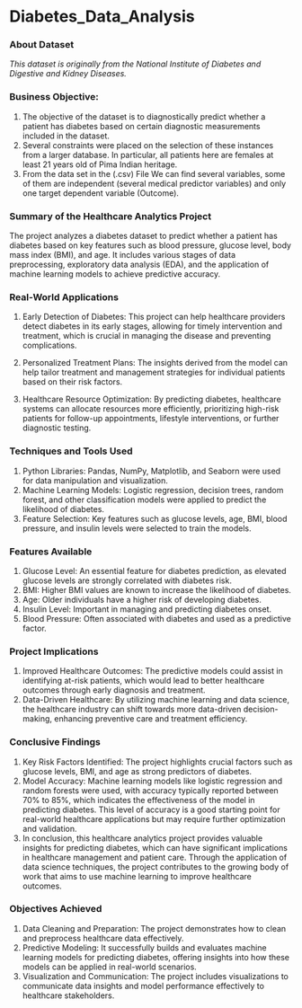 # Diabetes_Data_Analysis
### About Dataset
*This dataset is originally from the National Institute of Diabetes and Digestive and Kidney Diseases.*

### Business Objective:
1. The objective of the dataset is to diagnostically predict whether a patient has diabetes
based on certain diagnostic measurements included in the dataset. 
2. Several constraints were placed on the selection of these instances from a larger database. In particular, all patients here are females
at least 21 years old of Pima Indian heritage.
3. From the data set in the (.csv) File We can find several variables, some of them are independent
(several medical predictor variables) and only one target dependent variable (Outcome).

### Summary of the Healthcare Analytics Project
The project analyzes a diabetes dataset to predict whether a patient has diabetes based on key features such as blood pressure, glucose level, body mass index (BMI), and age. It includes various stages of data preprocessing, exploratory data analysis (EDA), and the application of machine learning models to achieve predictive accuracy.

### Real-World Applications
1. Early Detection of Diabetes: This project can help healthcare providers detect diabetes in its early stages, allowing for timely intervention and treatment, which is crucial in managing the disease and preventing complications.

2. Personalized Treatment Plans: The insights derived from the model can help tailor treatment and management strategies for individual patients based on their risk factors.

3. Healthcare Resource Optimization: By predicting diabetes, healthcare systems can allocate resources more efficiently, prioritizing high-risk patients for follow-up appointments, lifestyle interventions, or further diagnostic testing.

### Techniques and Tools Used
1. Python Libraries: Pandas, NumPy, Matplotlib, and Seaborn were used for data manipulation and visualization.
2. Machine Learning Models: Logistic regression, decision trees, random forest, and other classification models were applied to predict the likelihood of diabetes.
3. Feature Selection: Key features such as glucose levels, age, BMI, blood pressure, and insulin levels were selected to train the models.

### Features Available
1. Glucose Level: An essential feature for diabetes prediction, as elevated glucose levels are strongly correlated with diabetes risk.
2. BMI: Higher BMI values are known to increase the likelihood of diabetes.
3. Age: Older individuals have a higher risk of developing diabetes.
4. Insulin Level: Important in managing and predicting diabetes onset.
5. Blood Pressure: Often associated with diabetes and used as a predictive factor.

### Project Implications
1. Improved Healthcare Outcomes: The predictive models could assist in identifying at-risk patients, which would lead to better healthcare outcomes through early diagnosis and treatment.
2. Data-Driven Healthcare: By utilizing machine learning and data science, the healthcare industry can shift towards more data-driven decision-making, enhancing preventive care and treatment efficiency.

### Conclusive Findings
1. Key Risk Factors Identified: The project highlights crucial factors such as glucose levels, BMI, and age as strong predictors of diabetes.
2. Model Accuracy: Machine learning models like logistic regression and random forests were used, with accuracy typically reported between 70% to 85%, which indicates the effectiveness of the model in predicting diabetes. This level of accuracy is a good starting point for real-world healthcare applications but may require further optimization and validation.
3. In conclusion, this healthcare analytics project provides valuable insights for predicting diabetes, which can have significant implications in healthcare management and patient care. Through the application of data science techniques, the project contributes to the growing body of work that aims to use machine learning to improve healthcare outcomes.

### Objectives Achieved
1. Data Cleaning and Preparation: The project demonstrates how to clean and preprocess healthcare data effectively.
2. Predictive Modeling: It successfully builds and evaluates machine learning models for predicting diabetes, offering insights into how these models can be applied in real-world scenarios.
3. Visualization and Communication: The project includes visualizations to communicate data insights and model performance effectively to healthcare stakeholders.
